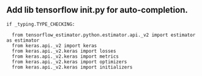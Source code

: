 ## Add lib tensorflow __init__.py for auto-completion.
```
if _typing.TYPE_CHECKING:  

  from tensorflow_estimator.python.estimator.api._v2 import estimator as estimator  
  from keras.api._v2 import keras  
  from keras.api._v2.keras import losses  
  from keras.api._v2.keras import metrics  
  from keras.api._v2.keras import optimizers  
  from keras.api._v2.keras import initializers  
```
